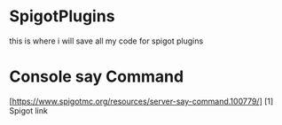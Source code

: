 # SpigotPlugins
this is where i will save all my code for spigot plugins



# Console say Command
[https://www.spigotmc.org/resources/server-say-command.100779/]
[1] Spigot link
